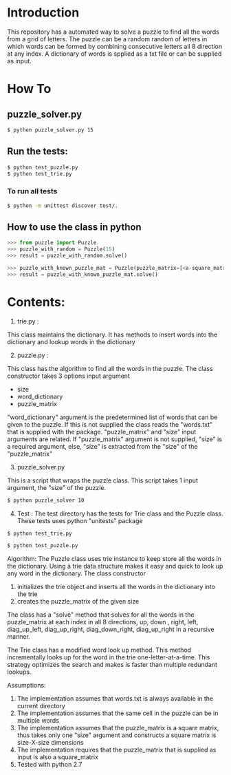 
# Introduction
This repository has a automated way to solve a puzzle to find all the words from a grid of letters. The puzzle can be a random random of letters in which words can be formed by combining consecutive letters all 8 direction at any index. A dictionary of words is spplied as a txt file or can be supplied as input.

# How To
## puzzle_solver.py
``` bash
$ python puzzle_solver.py 15
```

## Run the tests:
``` bash
$ python test_puzzle.py
$ python test_trie.py
```
### To run all tests
```bash
$ python -m unittest discover test/.
```
## How to use the class in python 
``` python
>>> from puzzle import Puzzle
>>> puzzle_with_random = Puzzle(15)
>>> result = puzzle_with_random.solve()

>>> puzzle_with_known_puzzle_mat = Puzzle(puzzle_matrix=[<a-square_matrix-list-of-lists>], words_dictionary=["car","bus","bike","motor"])
>>> result = puzzle_with_known_puzzle_mat.solve()
```

# Contents:

1. trie.py : 

This class maintains the dictionary. It has methods to insert words into the dictionary and lookup words in the dictionary

2. puzzle.py :

This class has the algorithm to find all the words in the puzzle. The class constructor takes 3 options input argument
* size
* word_dictionary
* puzzle_matrix

"word_dictionary" argument is the predetermined list of words that can be given to the puzzle. If this is not supplied the class reads the "words.txt" that is supplied with the package. 
"puzzle_matrix" and "size" input arguments are related. If "puzzle_matrix" argument is not supplied, "size" is a required argument, else, "size" is extracted from the "size" of the "puzzle_matrix"

3. puzzle_solver.py

This is a script that wraps the puzzle class. This script takes 1 input argument, the "size" of the puzzle. 
``` bash
$ python puzzle_solver 10 
```

4. Test :
The test directory has the tests for Trie class and the Puzzle class. These tests uses python "unitests" package 
``` bash
$ python test_trie.py

$ python test_puzzle.py
```

Algorithm:
The Puzzle class uses trie instance to keep store all the words in the dictionary. Using a trie data structure makes it easy and quick to look up any word in the dictionary. The class constructor 
1. initializes the trie object and inserts all the words in the dictionary into the trie
2. creates the puzzle_matrix of the given size

The class has a "solve" method that solves for all the words in the puzzle_matrix at each index in all 8 directions, up, down , right, left, diag_up_left, diag_up_right, diag_down_right, diag_up_right in a recursive manner. 

The Trie class has a modified word look up method. This method incrementally looks up for the word in the trie one-letter-at-a-time. This strategy optimizes the search and makes is faster than multiple redundant lookups. 


Assumptions:
1. The implementation assumes that words.txt is always available in the current directory
2. The implementation assumes that the same cell in the puzzle can be in multiple words 
3. The implementation assumes that the puzzle_matrix is a square matrix, thus takes only one "size"  argument and constructs a square matrix is size-X-size dimensions
4. The implementation requires that the puzzle_matrix that is supplied as input is also a square_matrix
5. Tested with python 2.7

